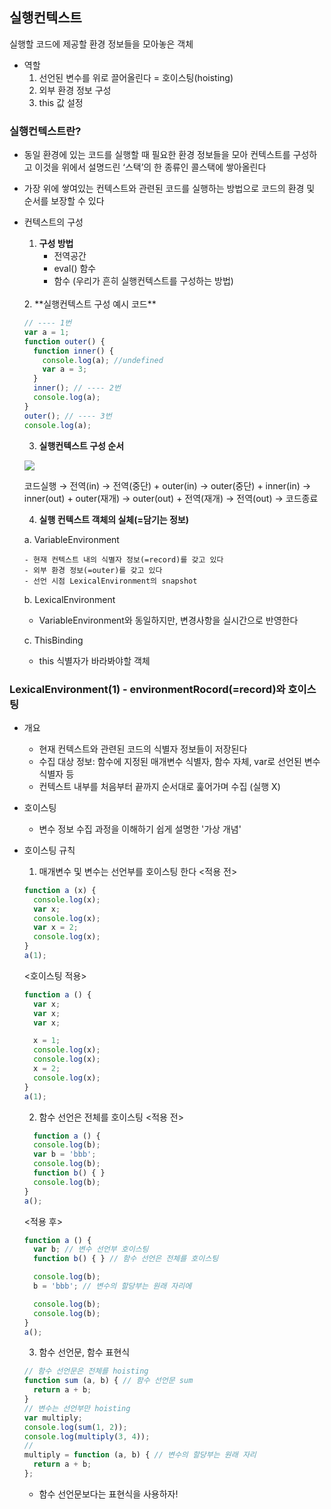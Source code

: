 <h2>실행컨텍스트</h2>
실행할 코드에 제공할 환경 정보들을 모아놓은 객체

- 역할
  1. 선언된 변수를 위로 끌어올린다 = 호이스팅(hoisting)
  2. 외부 환경 정보 구성
  3. this 값 설정
  
<h3>실행컨텍스트란?</h3>

- 동일 환경에 있는 코드를 실행할 때 필요한 환경 정보들을 모아 컨텍스트를 구성하고 이것을 위에서 설명드린 ‘스택’의 한 종류인 콜스택에 쌓아올린다 
- 가장 위에 쌓여있는 컨텍스트와 관련된 코드를 실행하는 방법으로 코드의 환경 및 순서를 보장할 수 있다
- 컨텍스트의 구성
  1. **구성 방법**
      - 전역공간
      - eval() 함수
      - 함수 (우리가 흔히 실행컨텍스트를 구성하는 방법)
    <br/>
  2. **실행컨텍스트 구성 예시 코드**

  ```javascript
  // ---- 1번
  var a = 1;
  function outer() {
    function inner() {
      console.log(a); //undefined
      var a = 3;
    }
    inner(); // ---- 2번
    console.log(a);
  }
  outer(); // ---- 3번
  console.log(a);
  ```
  3. **실행컨텍스트 구성 순서**
  
  ![](https://velog.velcdn.com/images/hb9901/post/e1546bd2-e4ca-4ddd-b256-3309760953ac/image.png)

  코드실행 → 전역(in) → 전역(중단) + outer(in) → outer(중단) + inner(in) → inner(out) + outer(재개) → outer(out) + 전역(재개) → 전역(out) → 코드종료

  4. **실행 컨텍스트 객체의 실체(=담기는 정보)**
  
    a. VariableEnvironment
  
      - 현재 컨텍스트 내의 식별자 정보(=record)를 갖고 있다
      - 외부 환경 정보(=outer)를 갖고 있다
      - 선언 시점 LexicalEnvironment의 snapshot
    
    b. LexicalEnvironment
     - VariableEnvironment와 동일하지만, 변경사항을 실시간으로 반영한다
     
    c. ThisBinding
     - this 식별자가 바라봐야할 객체
     
<h3>LexicalEnvironment(1) - environmentRocord(=record)와 호이스팅</h3>

- 개요
  - 현재 컨텍스트와 관련된 코드의 식별자 정보들이 저장된다
  - 수집 대상 정보: 함수에 지정된 매개변수 식별자, 함수 자체, var로 선언된 변수 식별자 등
  - 컨텍스트 내부를 처음부터 끝까지 순서대로 훑어가며 수집 (실행 X)
  
- 호이스팅
  - 변수 정보 수집 과정을 이해하기 쉽게 설명한 '가상 개념'
- 호이스팅 규칙
  1. 매개변수 및 변수는 선언부를 호이스팅 한다
   <적용 전>
  ```javascript
  function a (x) {
    console.log(x);
    var x;
    console.log(x);
    var x = 2;
    console.log(x);
  }
  a(1);
  ```
  <호이스팅 적용>
  ```javascript
  function a () {
    var x;
    var x;
    var x;

    x = 1;
    console.log(x);
    console.log(x);
    x = 2;
    console.log(x);
  }
  a(1);
  ```
  2. 함수 선언은 전체를 호이스팅
  <적용 전>
  ```javascript
    function a () {
    console.log(b);
    var b = 'bbb';
    console.log(b);
    function b() { }
    console.log(b);
  }
  a();
    ```
  <적용 후>

  ```javascript
  function a () {
    var b; // 변수 선언부 호이스팅
    function b() { } // 함수 선언은 전체를 호이스팅

    console.log(b);
    b = 'bbb'; // 변수의 할당부는 원래 자리에

    console.log(b);
    console.log(b);
  }
  a();
  ```
 
   3. 함수 선언문, 함수 표현식
  ```javascript
  // 함수 선언문은 전체를 hoisting
  function sum (a, b) { // 함수 선언문 sum
    return a + b;
  }
  // 변수는 선언부만 hoisting
  var multiply; 
  console.log(sum(1, 2));
  console.log(multiply(3, 4));
  //
  multiply = function (a, b) { // 변수의 할당부는 원래 자리
    return a + b;
  };
  ```
   - 함수 선언문보다는 표현식을 사용하자!  
